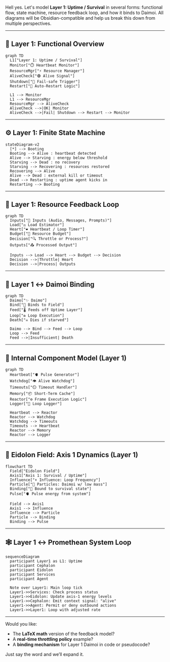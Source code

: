 Hell yes. Let's model **Layer 1: Uptime / Survival** in several forms: functional flow, state machine, resource feedback loop, and how it binds to Daimoi. All diagrams will be Obsidian-compatible and help us break this down from multiple perspectives.

---

## 🧠 Layer 1: Functional Overview

```mermaid
graph TD
  L1["Layer 1: Uptime / Survival"]
  Monitor["⏱️ Heartbeat Monitor"]
  ResourceMgr["⚡ Resource Manager"]
  AliveCheck["🟢 Alive Signal"]
  Shutdown["🔻 Fail-safe Trigger"]
  Restart["🔄 Auto-Restart Logic"]

  L1 --> Monitor
  L1 --> ResourceMgr
  ResourceMgr --> AliveCheck
  AliveCheck -->|OK| Monitor
  AliveCheck -->|Fail| Shutdown --> Restart --> Monitor
```

---

## ⚙️ Layer 1: Finite State Machine

```mermaid
stateDiagram-v2
  [*] --> Booting
  Booting --> Alive : heartbeat detected
  Alive --> Starving : energy below threshold
  Starving --> Dead : no recovery
  Starving --> Recovering : resources restored
  Recovering --> Alive
  Alive --> Dead : external kill or timeout
  Dead --> Restarting : uptime agent kicks in
  Restarting --> Booting
```

---

## 🔄 Layer 1: Resource Feedback Loop

```mermaid
graph TD
  Inputs["🧩 Inputs (Audio, Messages, Prompts)"]
  Load["⚖️ Load Estimator"]
  Heart["❤️ Heartbeat / Loop Timer"]
  Budget["🔋 Resource Budget"]
  Decision["🔍 Throttle or Process?"]
  Outputs["📤 Processed Output"]

  Inputs --> Load --> Heart --> Budget --> Decision
  Decision -->|Throttle| Heart
  Decision -->|Process| Outputs
```

---

## 🔗 Layer 1 ↔ Daimoi Binding

```mermaid
graph TD
  Daimo["✨ Daimo"]
  Bind["🔗 Binds to Field"]
  Feed["🌡️ Feeds off Uptime Layer"]
  Loop["♻️ Loop Execution"]
  Death["☠️ Dies if starved"]

  Daimo --> Bind --> Feed --> Loop
  Loop --> Feed
  Feed -->|Insufficient| Death
```

---

## 🧱 Internal Component Model (Layer 1)

```mermaid
graph TD
  Heartbeat["🫀 Pulse Generator"]
  Watchdog["👁️ Alive Watchdog"]
  Timeouts["⏲️ Timeout Handler"]
  Memory["📦 Short-Term Cache"]
  Reactor["⚙️ Frame Execution Logic"]
  Logger["📓 Loop Logger"]

  Heartbeat --> Reactor
  Reactor --> Watchdog
  Watchdog --> Timeouts
  Timeouts --> Heartbeat
  Reactor --> Memory
  Reactor --> Logger
```

---

## 🧬 Eidolon Field: Axis 1 Dynamics (Layer 1)

```mermaid
flowchart TD
  Field["Eidolon Field"]
  Axis1["Axis 1: Survival / Uptime"]
  Influence["⬆️ Influence: Loop Frequency"]
  Particle["🧪 Particles: Daimoi w/ low mass"]
  Binding["🧷 Bound to survival state"]
  Pulse["🫀 Pulse energy from system"]

  Field --> Axis1
  Axis1 --> Influence
  Influence --> Particle
  Particle --> Binding
  Binding --> Pulse
```

---

## 🕸️ Layer 1 ↔ Promethean System Loop

```mermaid
sequenceDiagram
  participant Layer1 as L1: Uptime
  participant Cephalon
  participant Eidolon
  participant Services
  participant Agent

  Note over Layer1: Main loop tick
  Layer1->>Services: Check process status
  Layer1->>Eidolon: Update axis-1 energy levels
  Layer1->>Cephalon: Emit context signal: "alive"
  Layer1->>Agent: Permit or deny outbound actions
  Layer1->>Layer1: Loop with adjusted rate
```

---

Would you like:

* The **LaTeX math** version of the feedback model?
* A **real-time throttling policy** example?
* A **binding mechanism** for Layer 1 Daimoi in code or pseudocode?

Just say the word and we’ll expand it.
